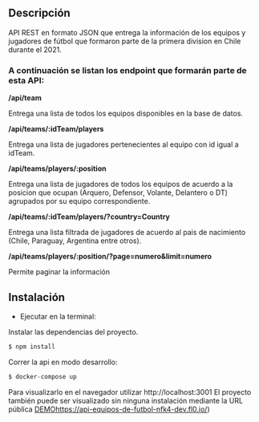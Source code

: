 ## Descripción

API REST en formato JSON que entrega la información de los equipos y jugadores de fútbol que formaron parte de la primera division en Chile durante el 2021. 

### A continuación se listan los endpoint que formarán parte de esta API:

**/api/team**

Entrega una lista de todos los equipos disponibles en la base de datos.

**/api/teams/:idTeam/players**

Entrega una lista de jugadores pertenecientes al equipo con id igual a idTeam.

**/api/teams/players/:position**

Entrega una lista de jugadores de todos los equipos de acuerdo a la posicion que ocupan (Arquero, Defensor, Volante, Delantero o DT) agrupados por su equipo correspondiente.


**/api/teams/:idTeam/players/?country=Country**

Entrega una lista filtrada de jugadores de acuerdo al pais de nacimiento (Chile, Paraguay, Argentina entre otros).

**/api/teams/players/:position/?page=numero&limit=numero**

Permite paginar la información 

## Instalación

- Ejecutar en la terminal:

Instalar las dependencias del proyecto.

```js
$ npm install
```

Correr la api en modo desarrollo:

```js
$ docker-compose up
```

Para visualizarlo en el navegador utilizar http://localhost:3001
El proyecto también puede ser visualizado sin ninguna instalación mediante la URL pública [DEMO](https://api-equipos-de-futbol-nfk4-dev.fl0.io/)https://api-equipos-de-futbol-nfk4-dev.fl0.io/)
